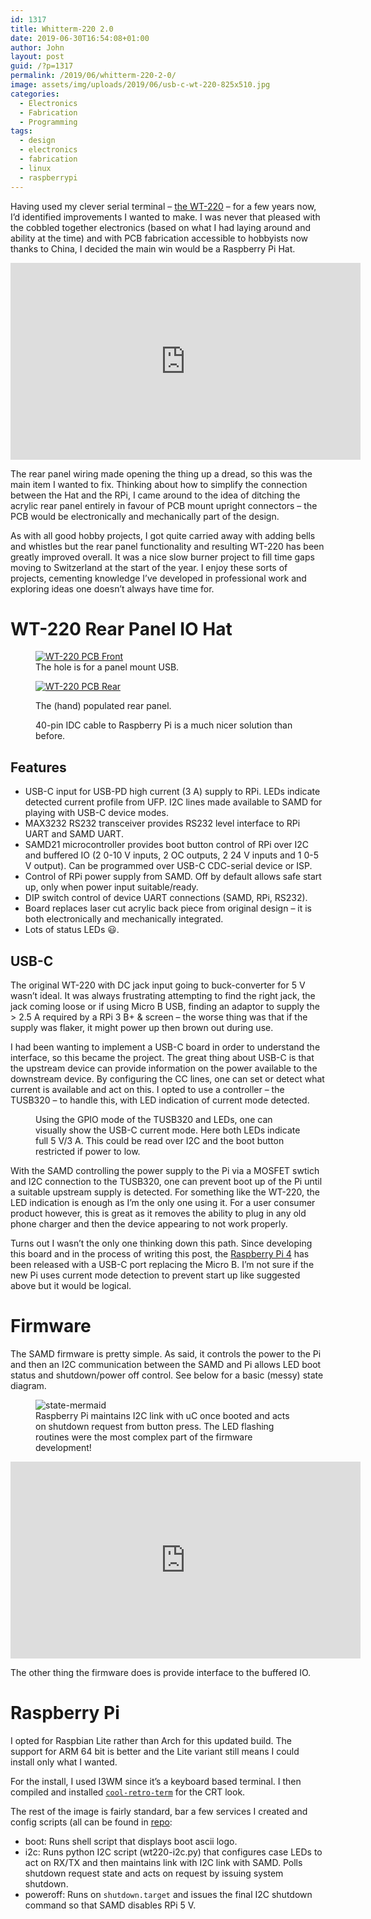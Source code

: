 ```yaml
---
id: 1317
title: Whitterm-220 2.0
date: 2019-06-30T16:54:08+01:00
author: John
layout: post
guid: /?p=1317
permalink: /2019/06/whitterm-220-2-0/
image: assets/img/uploads/2019/06/usb-c-wt-220-825x510.jpg
categories:
  - Electronics
  - Fabrication
  - Programming
tags:
  - design
  - electronics
  - fabrication
  - linux
  - raspberrypi
---
```


Having used my clever serial terminal &#8211; [the WT-220](/2016/06/whitterm-220-clever-serial-terminal/) &#8211; for a few years now, I&#8217;d identified improvements I wanted to make. I was never that pleased with the cobbled together electronics (based on what I had laying around and ability at the time) and with PCB fabrication accessible to hobbyists now thanks to China, I decided the main win would be a Raspberry Pi Hat.

<div class="box">
    <iframe width="560" height="315" src="https://www.youtube.com/embed/wazZxE-fdEo" title="YouTube video player" frameborder="0" allow="accelerometer; autoplay; clipboard-write; encrypted-media; gyroscope; picture-in-picture" allowfullscreen></iframe>
</div>

The rear panel wiring made opening the thing up a dread, so this was the main item I wanted to fix. Thinking about how to simplify the connection between the Hat and the RPi, I came around to the idea of ditching the acrylic rear panel entirely in favour of PCB mount upright connectors &#8211; the PCB would be electronically and mechanically part of the design.

As with all good hobby projects, I got quite carried away with adding bells and whistles but the rear panel functionality and resulting WT-220 has been greatly improved overall. It was a nice slow burner project to fill time gaps moving to Switzerland at the start of the year. I enjoy these sorts of projects, cementing knowledge I&#8217;ve developed in professional work and exploring ideas one doesn&#8217;t always have time for.

# WT-220 Rear Panel IO Hat

<div id='gallery-32' class='gallery galleryid-1317 gallery-columns-2 gallery-size-large'>
  <figure class='gallery-item'> 
  
  <div class='gallery-icon landscape'>
    <a href='/assets/img/uploads/2019/06/Screenshot-2019-06-30-at-15.29.08.png'><img src="/assets/img/uploads/2019/06/Screenshot-2019-06-30-at-15.29.08.png" class="attachment-large size-large" alt="WT-220 PCB Front" loading="lazy" aria-describedby="gallery-32-1322" srcset="/assets/img/uploads/2019/06/Screenshot-2019-06-30-at-15.29.08.png 894w, /assets/img/uploads/2019/06/Screenshot-2019-06-30-at-15.29.08-300x187.png 300w, /assets/img/uploads/2019/06/Screenshot-2019-06-30-at-15.29.08-768x478.png 768w" sizes="(max-width: 580px) 100vw, 580px" /></a>
  </div><figcaption class='wp-caption-text gallery-caption' id='gallery-32-1322'> The hole is for a panel mount USB. </figcaption></figure><figure class='gallery-item'> 
  
  <div class='gallery-icon landscape'>
    <a href='/assets/img/uploads/2019/06/Screenshot-2019-06-30-at-15.29.36.png'><img src="/assets/img/uploads/2019/06/Screenshot-2019-06-30-at-15.29.36.png" class="attachment-large size-large" alt="WT-220 PCB Rear" loading="lazy" srcset="/assets/img/uploads/2019/06/Screenshot-2019-06-30-at-15.29.36.png 991w, /assets/img/uploads/2019/06/Screenshot-2019-06-30-at-15.29.36-300x183.png 300w, /assets/img/uploads/2019/06/Screenshot-2019-06-30-at-15.29.36-768x468.png 768w" sizes="(max-width: 580px) 100vw, 580px" /></a>
  </div></figure><figure class='gallery-item'> 
  
  <div class='gallery-icon landscape'>
    <a href='/assets/img/uploads/2019/06/DSC_0050.jpg'><img src="/assets/img/uploads/2019/06/DSC_0050-1024x683.jpg" class="attachment-large size-large" alt="" loading="lazy" aria-describedby="gallery-32-1328" srcset="/assets/img/uploads/2019/06/DSC_0050-1024x683.jpg 1024w, /assets/img/uploads/2019/06/DSC_0050-300x200.jpg 300w, /assets/img/uploads/2019/06/DSC_0050-768x512.jpg 768w" /></a>
  </div><figcaption class='wp-caption-text gallery-caption' id='gallery-32-1328'> The (hand) populated rear panel. </figcaption></figure><figure class='gallery-item'> 
  
  <div class='gallery-icon landscape'>
    <a href='/assets/img/uploads/2019/06/DSC_0036.jpg'><img src="/assets/img/uploads/2019/06/DSC_0036-1024x683.jpg" class="attachment-large size-large" alt="" loading="lazy" aria-describedby="gallery-32-1327" srcset="/assets/img/uploads/2019/06/DSC_0036-1024x683.jpg 1024w, /assets/img/uploads/2019/06/DSC_0036-300x200.jpg 300w, /assets/img/uploads/2019/06/DSC_0036-768x512.jpg 768w"/></a>
  </div><figcaption class='wp-caption-text gallery-caption' id='gallery-32-1327'> 40-pin IDC cable to Raspberry Pi is a much nicer solution than before. </figcaption></figure>
</div>

## Features

  * USB-C input for USB-PD high current (3 A) supply to RPi. LEDs indicate detected current profile from UFP. I2C lines made available to SAMD for playing with USB-C device modes.
  * MAX3232 RS232 transceiver provides RS232 level interface to RPi UART and SAMD UART.
  * SAMD21 microcontroller provides boot button control of RPi over I2C and buffered IO (2 0-10 V inputs, 2 OC outputs, 2 24 V inputs and 1 0-5 V output). Can be programmed over USB-C CDC-serial device or ISP.
  * Control of RPi power supply from SAMD. Off by default allows safe start up, only when power input suitable/ready.
  * DIP switch control of device UART connections (SAMD, RPi, RS232).
  * Board replaces laser cut acrylic back piece from original design &#8211; it is both electronically and mechanically integrated.
  * Lots of status LEDs 😃.

## USB-C

The original WT-220 with DC jack input going to buck-converter for 5 V wasn&#8217;t ideal. It was always frustrating attempting to find the right jack, the jack coming loose or if using Micro B USB, finding an adaptor to supply the > 2.5 A required by a RPi 3 B+ & screen &#8211; the worse thing was that if the supply was flaker, it might power up then brown out during use.

I had been wanting to implement a USB-C board in order to understand the interface, so this became the project. The great thing about USB-C is that the upstream device can provide information on the power available to the downstream device. By configuring the CC lines, one can set or detect what current is available and act on this. I opted to use a controller &#8211; the TUSB320 &#8211; to handle this, with LED indication of current mode detected.

<figure id="attachment_1325" aria-describedby="caption-attachment-1325" class="wp-caption aligncenter"><img loading="lazy" class="wp-image-1325 size-full" src="/assets/img/uploads/2019/06/usb-c-wt-220.jpg" alt="" srcset="/assets/img/uploads/2019/06/usb-c-wt-220.jpg"/><figcaption id="caption-attachment-1325" class="wp-caption-text">Using the GPIO mode of the TUSB320 and LEDs, one can visually show the USB-C current mode. Here both LEDs indicate full 5 V/3 A. This could be read over I2C and the boot button restricted if power to low.</figcaption></figure>

With the SAMD controlling the power supply to the Pi via a MOSFET swtich and I2C connection to the TUSB320, one can prevent boot up of the Pi until a suitable upstream supply is detected. For something like the WT-220, the LED indication is enough as I&#8217;m the only one using it. For a user consumer product however, this is great as it removes the ability to plug in any old phone charger and then the device appearing to not work properly.

Turns out I wasn&#8217;t the only one thinking down this path. Since developing this board and in the process of writing this post, the [Raspberry Pi 4](https://www.raspberrypi.org/blog/raspberry-pi-4-on-sale-now-from-35/) has been released with a USB-C port replacing the Micro B. I&#8217;m not sure if the new Pi uses current mode detection to prevent start up like suggested above but it would be logical.

# Firmware

The SAMD firmware is pretty simple. As said, it controls the power to the Pi and then an I2C communication between the SAMD and Pi allows LED boot status and shutdown/power off control. See below for a basic (messy) state diagram.

<figure id="attachment_1320" aria-describedby="caption-attachment-1320" class="wp-caption aligncenter"><img loading="lazy" class="size-full wp-image-1320" src="/assets/img/uploads/2019/06/state-mermaid.png" alt="state-mermaid" srcset="/assets/img/uploads/2019/06/state-mermaid.png 871w, /assets/img/uploads/2019/06/state-mermaid-300x175.png 300w, /assets/img/uploads/2019/06/state-mermaid-768x448.png 768w" sizes="(max-width: 871px) 100vw, 871px" /><figcaption id="caption-attachment-1320" class="wp-caption-text">Raspberry Pi maintains I2C link with uC once booted and acts on shutdown request from button press. The LED flashing routines were the most complex part of the firmware development!</figcaption></figure>

<div class="box">
    <iframe width="560" height="315" src="https://www.youtube.com/embed/3TyF5GWTZb8" title="YouTube video player" frameborder="0" allow="accelerometer; autoplay; clipboard-write; encrypted-media; gyroscope; picture-in-picture" allowfullscreen></iframe>
</div>

The other thing the firmware does is provide interface to the buffered IO.

# Raspberry Pi

I opted for Raspbian Lite rather than Arch for this updated build. The support for ARM 64 bit is better and the Lite variant still means I could install only what I wanted.

For the install, I used I3WM since it&#8217;s a keyboard based terminal. I then compiled and installed [`cool-retro-term`](https://github.com/Swordfish90/cool-retro-term) for the CRT look.

The rest of the image is fairly standard, bar a few services I created and config scripts (all can be found in [repo](https://github.com/tuna-f1sh/whitterm-wt220):

  * boot: Runs shell script that displays boot ascii logo.
  * i2c: Runs python I2C script (wt220-i2c.py) that configures case LEDs to act on RX/TX and then maintains link with I2C link with SAMD. Polls shutdown request state and acts on request by issuing system shutdown.
  * poweroff: Runs on `shutdown.target` and issues the final I2C shutdown command so that SAMD disables RPi 5 V.

